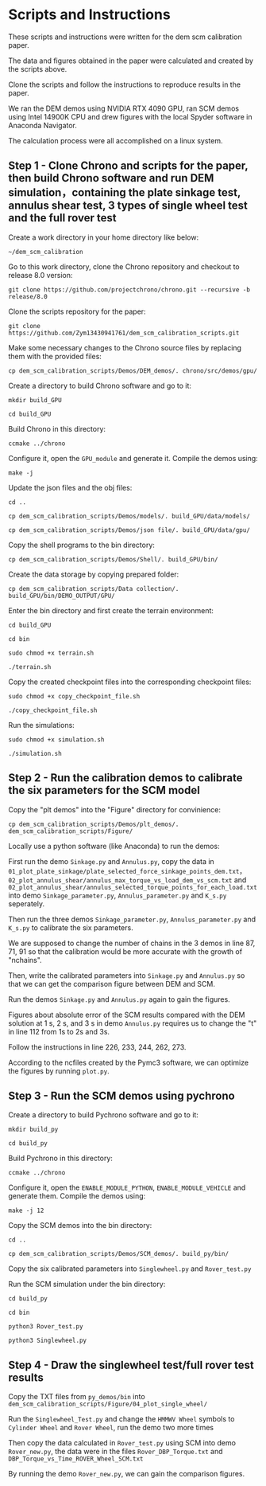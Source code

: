 # Scripts and Instructions

These scripts and instructions were written for the dem scm calibration paper. 

The data and figures obtained in the paper were calculated and created by the scripts above.

Clone the scripts and follow the instructions to reproduce results in the paper.

We ran the DEM demos using NVIDIA RTX 4090 GPU, ran SCM demos using Intel 14900K CPU and drew figures with the local Spyder software in Anaconda Navigator.

The calculation process were all accomplished on a linux system.


## Step 1 - Clone Chrono and scripts for the paper, then build Chrono software and run DEM simulation，containing the plate sinkage test, annulus shear test, 3 types of single wheel test and the full rover test

Create a work directory in your home directory like below: 

```~/dem_scm_calibration```

Go to this work directory, clone the Chrono repository and checkout to release 8.0 version: 

```git clone https://github.com/projectchrono/chrono.git --recursive -b release/8.0```

Clone the scripts repository for the paper: 

```git clone https://github.com/Zym13430941761/dem_scm_calibration_scripts.git```

Make some necessary changes to the Chrono source files by replacing them with the provided files: 

```cp dem_scm_calibration_scripts/Demos/DEM_demos/. chrono/src/demos/gpu/```

Create a directory to build Chrono software and go to it:

```mkdir build_GPU```

```cd build_GPU```

Build Chrono in this directory:

```ccmake ../chrono```

Configure it, open the ```GPU_module``` and generate it. Compile the demos using:

```make -j```

Update the json files and the obj files:

```cd ..```

```cp dem_scm_calibration_scripts/Demos/models/. build_GPU/data/models/```

```cp dem_scm_calibration_scripts/Demos/json file/. build_GPU/data/gpu/```

Copy the shell programs to the bin directory:

```cp dem_scm_calibration_scripts/Demos/Shell/. build_GPU/bin/```

Create the data storage by copying prepared folder:

```cp dem_scm_calibration_scripts/Data collection/. build_GPU/bin/DEMO_OUTPUT/GPU/```

Enter the bin directory and first create the terrain environment:

```cd build_GPU```

```cd bin```

```sudo chmod +x terrain.sh```

```./terrain.sh```

Copy the created checkpoint files into the corresponding checkpoint files:

```sudo chmod +x copy_checkpoint_file.sh```

```./copy_checkpoint_file.sh```

Run the simulations:

```sudo chmod +x simulation.sh```

```./simulation.sh```

## Step 2 - Run the calibration demos to calibrate the six parameters for the SCM  model

Copy the "plt demos" into the "Figure" directory for convinience:

```cp dem_scm_calibration_scripts/Demos/plt_demos/. dem_scm_calibration_scripts/Figure/```

Locally use a python software (like Anaconda) to run the demos:

First run the demo ```Sinkage.py``` and ```Annulus.py```, copy the data in ```01_plot_plate_sinkage/plate_selected_force_sinkage_points_dem.txt```， ```02_plot_annulus_shear/annulus_max_torque_vs_load_dem_vs_scm.txt``` and ```02_plot_annulus_shear/annulus_selected_torque_points_for_each_load.txt``` into demo ```Sinkage_parameter.py```, ```Annulus_parameter.py``` and ```K_s.py``` seperately. 

Then run the three demos ```Sinkage_parameter.py```, ```Annulus_parameter.py``` and ```K_s.py``` to calibrate the six parameters. 

We are supposed to change the number of chains in the 3 demos in line 87, 71, 91 so that the calibration would be more accurate with the growth of "nchains". 

Then, write the calibrated parameters into ```Sinkage.py``` and ```Annulus.py``` so that we can get the comparison figure between DEM and SCM.

Run the demos ```Sinkage.py``` and ```Annulus.py``` again to gain the figures.

Figures about absolute error of the SCM results compared with the DEM solution at 1 s, 2 s, and 3 s in demo ```Annulus.py``` requires us to change the "t" in line 112 from 1s to 2s and 3s.

Follow the instructions in line 226, 233, 244, 262, 273.

According to the ncfiles created by the Pymc3 software, we can optimize the figures by running ```plot.py```.

## Step 3 - Run the SCM demos using pychrono

Create a directory to build Pychrono software and go to it:

```mkdir build_py```

```cd build_py```

Build Pychrono in this directory:

```ccmake ../chrono```

Configure it, open the ```ENABLE_MODULE_PYTHON```, ```ENABLE_MODULE_VEHICLE``` and generate them. Compile the demos using:

```make -j 12```

Copy the SCM demos into the bin directory:

```cd ..```

```cp dem_scm_calibration_scripts/Demos/SCM_demos/. build_py/bin/```

Copy the six calibrated parameters into ```Singlewheel.py``` and ```Rover_test.py```

Run the SCM simulation under the bin directory:

```cd build_py```

```cd bin```

```python3 Rover_test.py```

```python3 Singlewheel.py```

## Step 4 - Draw the singlewheel test/full rover test results 

Copy the TXT files from ```py_demos/bin``` into ```dem_scm_calibration_scripts/Figure/04_plot_single_wheel/```

Run the ```Singlewheel_Test.py``` and change the ```HMMWV Wheel``` symbols to ```Cylinder Wheel``` and  ```Rover Wheel```, run the demo two more times

Then copy the data calculated in  ```Rover_test.py``` using SCM into demo ```Rover_new.py```, the data were in the files ```Rover_DBP_Torque.txt``` and ```DBP_Torque_vs_Time_ROVER_Wheel_SCM.txt```

By running the demo ```Rover_new.py```, we can gain the comparison figures.






